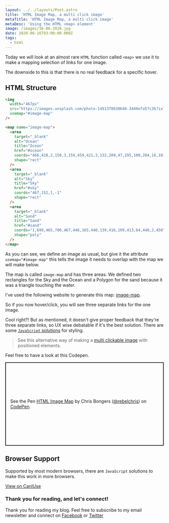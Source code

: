 ```yaml
---
layout: ../../layouts/Post.astro
title: 'HTML Image Map, a multi click image'
metaTitle: 'HTML Image Map, a multi click image'
metaDesc: 'Using the HTML <map> element'
image: /images/16-06-2020.jpg
date: 2020-06-16T03:00:00.000Z
tags:
  - html
---
```


Today we will look at an almost rare `HTML` function called `<map>` we use it to make a mapping selection of links for one image.

The downside to this is that there is no real feedback for a specific hover.

## HTML Structure

```html
<img
  width="467px"
  src="https://images.unsplash.com/photo-1491378630646-3440efa57c3b?ixlib=rb-1.2.1&ixid=eyJhcHBfaWQiOjEyMDd9&auto=format&fit=crop&w=934&q=80"
  usemap="#image-map"
/>

<map name="image-map">
  <area
    target="_blank"
    alt="Ocean"
    title="Ocean"
    href="#ocean"
    coords="466,428,2,150,3,159,459,421,3,132,209,47,295,100,284,16,101,14"
    shape="rect"
  />
  <area
    target="_blank"
    alt="Sky"
    title="Sky"
    href="#sky"
    coords="467,152,1,-1"
    shape="rect"
  />
  <area
    target="_blank"
    alt="Sand"
    title="Sand"
    href="#sand"
    coords="1,699,465,700,467,446,165,440,139,416,109,413,64,440,2,450"
    shape="poly"
  />
</map>
```

As you can see, we define an image as usual, but give it the attribute `usemap="#image-map"` this tells the image it needs to overlap with the map we will make below.

The map is called `image-map` and has three areas. We defined two rectangles for the Sky and the Ocean and a Polygon for the sand because it was a triangle touching the water.

I've used the following website to generate this map: [image-map](https://www.image-map.net/).

So if you now hover/click, you will see three separate links for the one image.

Cool right?! But as mentioned, it doesn't give proper feedback that they're three separate links, so UX wise debatable if it's the best solution. There are some [`JavaScript` solutions](https://stackoverflow.com/questions/8343531/is-it-possible-to-style-a-mouseover-on-an-image-map-using-css/42110914) for styling.

> See this alternative way of making a [multi clickable image](https://daily-dev-tips.com/posts/html-clickable-image-alternative/) with positioned elements.

Feel free to have a look at this Codepen.

<p class="codepen" data-height="265" data-theme-id="dark" data-default-tab="html,result" data-user="rebelchris" data-slug-hash="OJMRJKO" style="height: 265px; box-sizing: border-box; display: flex; align-items: center; justify-content: center; border: 2px solid; margin: 1em 0; padding: 1em;" data-pen-title="HTML Image Map">
  <span>See the Pen <a href="https://codepen.io/rebelchris/pen/OJMRJKO">
  HTML Image Map</a> by Chris Bongers (<a href="https://codepen.io/rebelchris">@rebelchris</a>)
  on <a href="https://codepen.io">CodePen</a>.</span>
</p>
<script async src="https://static.codepen.io/assets/embed/ei.js"></script>

## Browser Support

Supported by most modern browsers, there are `JavaScript` solutions to make this work in more browsers.

[View on CanIUse](https://caniuse.com/#feat=mdn-api_htmlmapelement)

### Thank you for reading, and let's connect!

Thank you for reading my blog. Feel free to subscribe to my email newsletter and connect on [Facebook](https://www.facebook.com/DailyDevTipsBlog) or [Twitter](https://twitter.com/DailyDevTips1)

